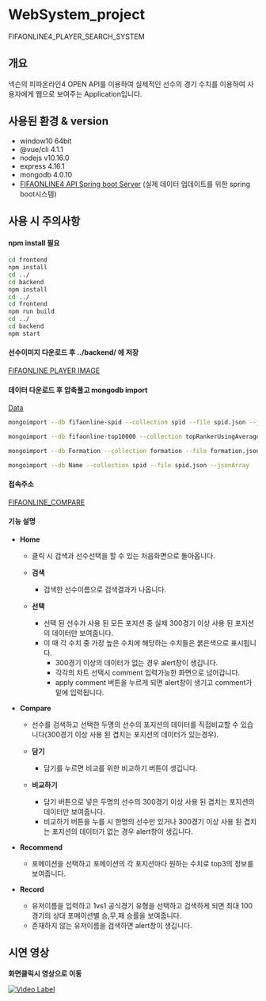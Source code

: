 # WebSystem_project
FIFAONLINE4_PLAYER_SEARCH_SYSTEM

## 개요
넥슨의 피파온라인4 OPEN API를 이용하여 실제적인 선수의 경기 수치를 이용하여 사용자에게 웹으로 보여주는 Application입니다.

## 사용된 환경 & version
- window10 64bit
- @vue/cli 4.1.1
- nodejs v10.16.0
- express 4.16.1
- mongodb 4.0.10
- [FIFAONLINE4 API Spring boot Server](<https://github.com/lang0909/FifaOnline4Api>) (실제 데이터 업데이트를 위한 spring boot시스템)

## 사용 시 주의사항
#### npm install 필요

```bash
cd frontend
npm install
cd ../
cd backend
npm install
cd ../
cd frontend
npm run build
cd ../
cd backend
npm start
```

#### 선수이미지 다운로드 후 ../backend/ 에 저장
[FIFAONLINE PLAYER IMAGE](<https://github.com/lang0909/FIFAONLINE_PLAYER_IMAGE>)

#### 데이터 다운로드 후 압축풀고 mongodb import
[Data](<https://github.com/lang0909/FIFAONLINE_DATA>)

```bash
mongoimport --db fifaonline-spid --collection spid --file spid.json --jsonArray

mongoimport --db fifaonline-top10000 --collection topRankerUsingAverage --file topRankerUsingAverage.json

mongoimport --db Formation --collection formation --file formation.json

mongoimport --db Name --collection spid --file spid.json --jsonArray
```

#### 접속주소
[FIFAONLINE_COMPARE](<http://ec2-54-180-32-236.ap-northeast-2.compute.amazonaws.com:3000/>)

#### 기능 설명

- **Home**
    - 클릭 시 검색과 선수선택을 할 수 있는 처음화면으로 돌아옵니다.
    
    - **검색**
        - 검색한 선수이름으로 검색결과가 나옵니다.
        
    - **선택**
        - 선택 된 선수가 사용 된 모든 포지션 중 실제 300경기 이상 사용 된 포지션의 데이터만 보여줍니다.
        - 이 때 각 수치 중 가장 높은 수치에 해당하는 수치들은 붉은색으로 표시됩니다.
            - 300경기 이상의 데이터가 없는 경우 alert창이 생깁니다.
            - 각각의 차트 선택시 comment 입력가능한 화면으로 넘어갑니다.
            - apply comment 버튼을 누르게 되면 alert창이 생기고 comment가 밑에 입력됩니다.

- **Compare**
    - 선수를 검색하고 선택한 두명의 선수의 포지션의 데이터를 직접비교할 수 있습니다(300경기 이상 사용 된 겹치는 포지션의 데이터가 있는경우).
    
    - **담기**
        - 담기를 누르면 비교를 위한 비교하기 버튼이 생깁니다.
    
    - **비교하기**
        - 담기 버튼으로 넣은 두명의 선수의 300경기 이상 사용 된 겹치는 포지션의 데이터만 보여줍니다.
        - 비교하기 버튼을 누를 시 한명의 선수만 있거나 300경기 이상 사용 된 겹치는 포지션의 데이터가 없는 경우 alert창이 생깁니다.

- **Recommend**
    - 포메이션을 선택하고 포메이션의 각 포지션마다 원하는 수치로 top3의 정보를 보여줍니다.

- **Record**
    - 유저이름을 입력하고 1vs1 공식경기 유형을 선택하고 검색하게 되면 최대 100경기의 상대 포메이션별 승,무,패 승률을 보여줍니다.
    - 존재하지 않는 유저이름을 검색하면 alert창이 생깁니다.


## 시연 영상

**화면클릭시 영상으로 이동**

[![Video Label](http://img.youtube.com/vi/8j_WySiM2Tk/0.jpg)](https://www.youtube.com/watch?v=8j_WySiM2Tk)
